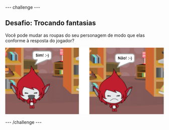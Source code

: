 \--- challenge \---

## Desafio: Trocando fantasias

Você pode mudar as roupas do seu personagem de modo que elas conforme à resposta do jogador?

![captura de tela](images/brain-costume.png)

\--- /challenge \---